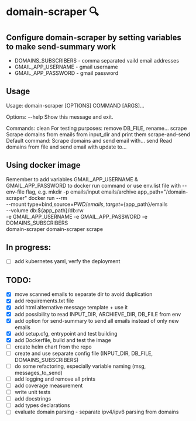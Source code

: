 # domain-scraper :mag:

## Configure domain-scraper by setting variables to make send-summary work
 - DOMAINS_SUBSCRIBERS - comma separated vaild email addresses
 - GMAIL_APP_USERNAME - gmail username
 - GMAIL_APP_PASSWORD - gmail password

## Usage
Usage: domain-scraper [OPTIONS] COMMAND [ARGS]...

Options:
  --help  Show this message and exit.

Commands:
  clean            For testing purposes: remove DB_FILE, rename...
  scrape           Scrape domains from emails from input_dir and print them
  scrape-and-send  Default command: Scrape domains and send email with...
  send             Read domains from file and send email with update to...

## Using docker image
Remember to add variables GMAIL_APP_USERNAME & GMAIL_APP_PASSWORD to docker run command or use env.list file with --env-file flag, e.g.
mkdir -p emails/input emails/archive
app_path="/domain-scraper"
docker run --rm \
    --mount type=bind,source=${PWD}/emails,target=${app_path}/emails \
    --volume db:${app_path}/db:rw \
    -e GMAIL_APP_USERNAME -e GMAIL_APP_PASSWORD -e DOMAINS_SUBSCRIBERS \
    domain-scraper domain-scraper scrape

## In progress:
 - [ ] add kubernetes yaml, verfy the deployment

## TODO:
 - [x] move scanned emails to separate dir to avoid duplication
 - [x] add requirements.txt file
 - [x] add html alternative message template + use it
 - [x] add possibility to read INPUT_DIR, ARCHIEVE_DIR, DB_FILE from env
 - [x] add option for send-summary to send all emails instead of only new emails
 - [x] add setup.cfg, entrypoint and test building
 - [x] add Dockerfile, build and test the image
 - [ ] create helm chart from the repo
 - [ ] create and use separate config file (INPUT_DIR, DB_FILE, DOMAINS_SUBSCRIBERS)
 - [ ] do some refactoring, especially variable naming (msg, messages_to_send)
 - [ ] add logging and remove all prints
 - [ ] add coverage measurement
 - [ ] write unit tests
 - [ ] add docstrings
 - [ ] add types declarations
 - [ ] evaluate domain parsing - separate ipv4/ipv6 parsing from domains
